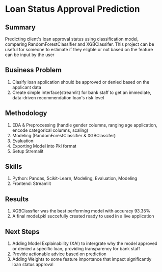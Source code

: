 # Loan Status Approval Prediction

## Summary
Predicting client's loan approval status using classification model, comparing RandomForestClassifier and XGBClassifer. This project can be useful for someone to estimate if they eligble or not based on the feature can be input by the user

## Business Problem
1. Clasify loan application should be approved or denied based on the applicant data
2. Create simple interface(streamlit) for bank staff to get an immediate, data-driven recommendation loan's risk level
   
## Methodology
1. EDA & Preprocessing (handle gender columns, ranging age application, encode categorical columns, scaling)
2. Modeling (RandomForestClassifier & XGBClassifer)
3. Evaluation
4. Exporting Model into Pkl format
5. Setup Stremalit

## Skills
1. Python: Pandas, Scikit-Learn, Modeling, Evaluation, Modeling
3. Frontend: Streamlit
   
## Results
1. XGBClassfier was the best performing model with accuracy 93.35%
2. A final model.pkl succefully created ready to used in a live application
   
## Next Steps
1. Adding Model Explainability (XAI) to intergrate why the model approved or denied a specific loan, providing transparency for bank staff
2. Provide actionable advice based on prediction
3. Adding Weights to some feature importance that impact significantly loan status approval
